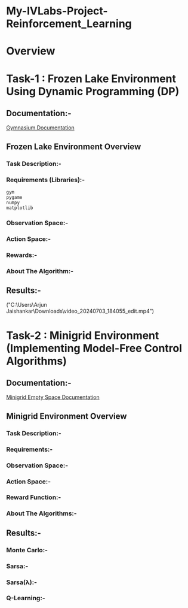 # My-IVLabs-Project-Reinforcement_Learning
# Overview
# Task-1 : Frozen Lake Environment Using Dynamic Programming (DP)
## Documentation:-
[Gymnasium Documentation](https://gymnasium.farama.org/environments/toy_text/frozen_lake/#frozen-lake)
## Frozen Lake Environment Overview
### Task Description:-
### Requirements (Libraries):-
`gym`  
`pygame`  
`numpy`  
`matplotlib`
### Observation Space:-
### Action Space:-
### Rewards:-
### About The Algorithm:-
## Results:-
("C:\Users\Arjun Jaishankar\Downloads\video_20240703_184055_edit.mp4")
# Task-2 : Minigrid Environment (Implementing Model-Free Control Algorithms)
## Documentation:-
[Minigrid Empty Space Documentation](https://minigrid.farama.org/environments/minigrid/EmptyEnv/)
## Minigrid Environment Overview
### Task Description:-
### Requirements:-
### Observation Space:-
### Action Space:-
### Reward Function:-
### About The Algorithms:-
## Results:-
### Monte Carlo:-
### Sarsa:-
### Sarsa(λ):-
### Q-Learning:-
